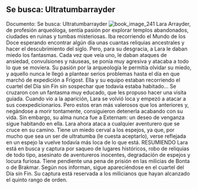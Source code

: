 ## Se busca: Ultratumbarrayder
Documento: Se busca: Ultratumbarrayder
![book_image_241](https://cdn.discordapp.com/attachments/1105643336989159555/1105648119191982181/241.jpg)
Lara Arrayder, de profesión arqueóloga, sentía pasión por explorar templos abandonados, ciudades en ruinas y tumbas misteriosas. Iba recorriendo el Mundo de los Doce esperando encontrar algún día unas cuantas reliquias ancestrales y hacer el descubrimiento del siglo.
Pero, para su desgracia, a Lara le daban miedo los fantasmas. Cada vez que veía uno, le daban ataques de ansiedad, convulsiones y náuseas, se ponía muy agresiva y atacaba a todo lo que se moviera. Su pasión por la arqueología le permitía olvidar su miedo, y aquello nunca le llegó a plantear serios problemas hasta el día en que marchó de expedición a Frigost.
Ella y su equipo estaban recorriendo el cuartel del Día sin Fin sin sospechar que todavía estaba habitado... Se cruzaron con un fantasma muy educado, que les propuso hacer una visita guiada. Cuando vio a la aparición, Lara se volvió loca y empezó a atacar a sus coexpedicionarios. Pero estos eran más valerosos que los anteriores y, negándose a morir tontamente, consiguieron detenerla acabando con su vida.
Sin embargo, su alma nunca fue a Externam: un deseo de venganza sigue habitando en ella. Lara ahora ataca a cualquier aventurero que se cruce en su camino. Tiene un miedo cerval a los espejos, ya que, por mucho que sea un ser de ultratumba (le cuesta aceptarlo), verse reflejada en un espejo la vuelve todavía más loca de lo que está.
RESUMIENDO
Lara está en busca y captura por saqueo de lugares históricos, robo de reliquias de todo tipo, asesinato de aventureros inocentes, degradación de espejos y locura furiosa.
Tiene pendiente una pena de prisión en las milicias de Bonta o de Brakmar. Según nos informan, sigue apareciéndose en el cuartel del Día sin Fin.
Su captura está reservada a los milicianos que hayan alcanzado el quinto rango de orden.

